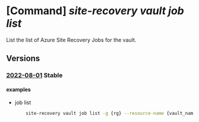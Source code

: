 # [Command] _site-recovery vault job list_

List the list of Azure Site Recovery Jobs for the vault.

## Versions

### [2022-08-01](/Resources/mgmt-plane/L3N1YnNjcmlwdGlvbnMve30vcmVzb3VyY2Vncm91cHMve30vcHJvdmlkZXJzL21pY3Jvc29mdC5yZWNvdmVyeXNlcnZpY2VzL3ZhdWx0cy97fS9yZXBsaWNhdGlvbmpvYnM=/2022-08-01.xml) **Stable**

<!-- mgmt-plane /subscriptions/{}/resourcegroups/{}/providers/microsoft.recoveryservices/vaults/{}/replicationjobs 2022-08-01 -->

#### examples

- job list
    ```bash
        site-recovery vault job list -g {rg} --resource-name {vault_name}
    ```
